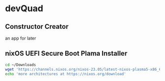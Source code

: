 # devQuad

## Constructor Creator 
an app for later

## nixOS UEFI Secure Boot Plama Installer
```sh
cd ~/Downloads
wget 'https://channels.nixos.org/nixos-23.05/latest-nixos-plasma5-x86_64-linux.iso'
echo 'more architectures at https://nixos.org/download'

```
